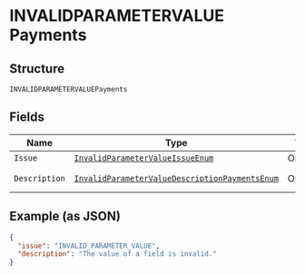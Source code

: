 
# INVALIDPARAMETERVALUE Payments

## Structure

`INVALIDPARAMETERVALUEPayments`

## Fields

| Name | Type | Tags | Description | Getter | Setter |
|  --- | --- | --- | --- | --- | --- |
| `Issue` | [`InvalidParameterValueIssueEnum`](../../doc/models/invalid-parameter-value-issue-enum.md) | Optional | - | InvalidParameterValueIssueEnum getIssue() | setIssue(InvalidParameterValueIssueEnum issue) |
| `Description` | [`InvalidParameterValueDescriptionPaymentsEnum`](../../doc/models/invalid-parameter-value-description-payments-enum.md) | Optional | - | InvalidParameterValueDescriptionPaymentsEnum getDescription() | setDescription(InvalidParameterValueDescriptionPaymentsEnum description) |

## Example (as JSON)

```json
{
  "issue": "INVALID_PARAMETER_VALUE",
  "description": "The value of a field is invalid."
}
```

